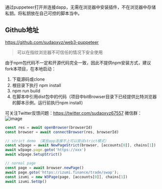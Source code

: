 通过puppeteer打开并连接dapp，无需在浏览器中安装插件，不在浏览器中存储私钥。将私钥放在自己可控的脚本当中。
## Github地址
https://github.com/sudaoxyz/web3-puppeteer
>可以在指纹浏览器不可信任的情况下安全使用

由于npm包代码不一定和开源代码完全一致，因此不提供npm安装方式，建议fork本项目，在本地启动：

1. 下载源码或clone
2. 根目录下执行 npm install
3. npm run build
4. 在脚本中引用dist包中的代码（项目中bitBrowser目录下已经提供比特浏览器的脚本示例，运行前执行npm install）

可关注Twitter反馈问题：https://twitter.com/sudaoxyz67557
微信群：![image](https://github.com/sudaoxyz/web3-puppeteer/assets/133337545/76df78f0-161b-4e71-8a06-1c6c46575b20)


```javascript
const res = await openBrowser(browserId)
const browser = await connectBrowser(res, browserId)

// strict demo （某些app连接不上可以尝试strict模式）
const w3page = await NewPageStrict(browser, [accounts[0]], chains[1])
await w3page.page.goto('https://xxx')
await w3page.SetupStrict()

// normal page
const page = await browser.newPage()
await page.goto('https://izumi.finance/trade/swap');
const izumi = new W3Page(page, [accounts[0]], chains[1])
await izumi.SetUp()
```
